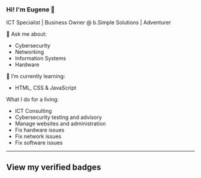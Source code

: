 ### Hi! I'm Eugene 👋

ICT Specialist | Business Owner @ b.Simple Solutions | Adventurer

💬 Ask me about:
- Cybersecurity
- Networking
- Information Systems
- Hardware

🌱 I’m currently learning:
- HTML, CSS & JavaScript

What I do for a living:
- ICT Consulting
- Cybersecurity testing and advisory
- Manage websites and administration
- Fix hardware issues
- Fix network issues
- Fix software issues

---
## View my verified badges
<!--START_SECTION:badges-->
<!--END_SECTION:badges-->

<!--
**EugWongy/EugWongy** is a ✨ _special_ ✨ repository because its `README.md` (this file) appears on your GitHub profile.

Here are some ideas to get you started:

- ⚡ Fun fact:

-->
